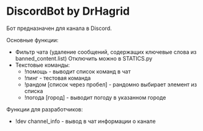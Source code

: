 # DiscordBot by DrHagrid

Бот предназначен для канала в Discord.

Основные функции:
- Фильтр чата (удаление сообщений, содержащих ключевые слова из banned_content.list)
Отключить можно в STATICS.py
- Текстовые команды:
  * !помощь - выводит список команд в чат
  * !пинг - тестовая команда
  * !рандом [список через пробел] - рандомно выбирает элемент из списка
  * !погода [город] - выводит погоду в указанном городе
  
Функции для разработчиков:
- !dev channel_info - вывод в чат информации о канале
